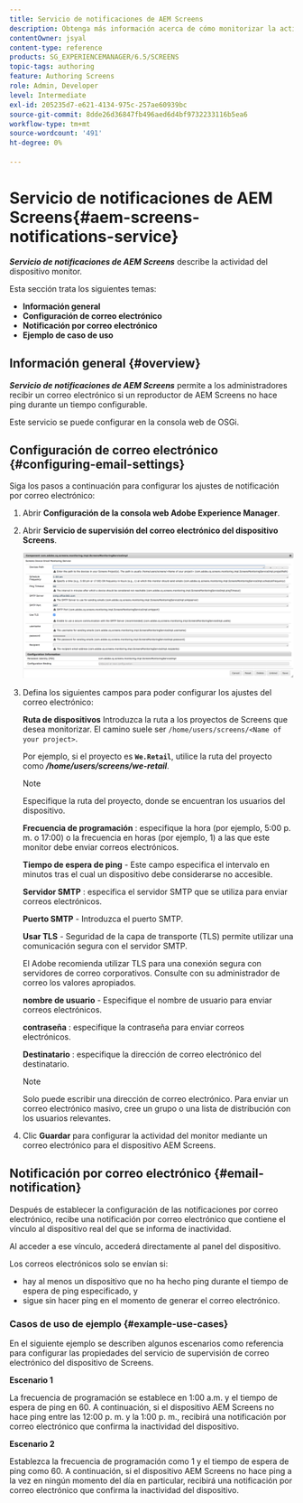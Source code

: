 ```yaml
---
title: Servicio de notificaciones de AEM Screens
description: Obtenga más información acerca de cómo monitorizar la actividad de los dispositivos para AEM Screens.
contentOwner: jsyal
content-type: reference
products: SG_EXPERIENCEMANAGER/6.5/SCREENS
topic-tags: authoring
feature: Authoring Screens
role: Admin, Developer
level: Intermediate
exl-id: 205235d7-e621-4134-975c-257ae60939bc
source-git-commit: 8dde26d36847fb496aed6d4bf9732233116b5ea6
workflow-type: tm+mt
source-wordcount: '491'
ht-degree: 0%

---
```


# Servicio de notificaciones de AEM Screens{#aem-screens-notifications-service}

<!--removed from metadata: admitteddomains: @adobe.com;@caesars.com-->

***Servicio de notificaciones de AEM Screens*** describe la actividad del dispositivo monitor.

Esta sección trata los siguientes temas:

* **Información general**
* **Configuración de correo electrónico**
* **Notificación por correo electrónico**
* **Ejemplo de caso de uso**

<!-- OBSOLETE NOTE>
>[!CAUTION]
>
>This AEM Screens functionality is only available, if you have installed AEM 6.3.2 Feature Pack 3 or AEM 6.4.1 Screens Feature Pack 1.
>
>To get access to this Feature Pack, contact Adobe Support and request access. After you have permissions you can download it from Package Share. -->

## Información general {#overview}

***Servicio de notificaciones de AEM Screens*** permite a los administradores recibir un correo electrónico si un reproductor de AEM Screens no hace ping durante un tiempo configurable.

Este servicio se puede configurar en la consola web de OSGi.

## Configuración de correo electrónico {#configuring-email-settings}

Siga los pasos a continuación para configurar los ajustes de notificación por correo electrónico:

1. Abrir **Configuración de la consola web Adobe Experience Manager**.
1. Abrir **Servicio de supervisión del correo electrónico del dispositivo Screens**.

   ![screen_shot_2018-04-26at44602pm](assets/screen_shot_2018-04-26at44602pm.png)

1. Defina los siguientes campos para poder configurar los ajustes del correo electrónico:

   **Ruta de dispositivos** Introduzca la ruta a los proyectos de Screens que desea monitorizar. El camino suele ser `/home/users/screens/<Name of your project>`.

   Por ejemplo, si el proyecto es **`We.Retail`**, utilice la ruta del proyecto como ***/home/users/screens/we-retail***.

   >[!NOTE]
   >
   >Especifique la ruta del proyecto, donde se encuentran los usuarios del dispositivo.

   **Frecuencia de programación** : especifique la hora (por ejemplo, 5:00 p. m. o 17:00) o la frecuencia en horas (por ejemplo, 1) a las que este monitor debe enviar correos electrónicos.

   **Tiempo de espera de ping** - Este campo especifica el intervalo en minutos tras el cual un dispositivo debe considerarse no accesible.

   **Servidor SMTP** : especifica el servidor SMTP que se utiliza para enviar correos electrónicos.

   **Puerto SMTP** - Introduzca el puerto SMTP.

   **Usar TLS** - Seguridad de la capa de transporte (TLS) permite utilizar una comunicación segura con el servidor SMTP.

   El Adobe recomienda utilizar TLS para una conexión segura con servidores de correo corporativos. Consulte con su administrador de correo los valores apropiados.

   **nombre de usuario** - Especifique el nombre de usuario para enviar correos electrónicos.

   **contraseña** : especifique la contraseña para enviar correos electrónicos.

   **Destinatario** : especifique la dirección de correo electrónico del destinatario.

   >[!NOTE]
   >
   >Solo puede escribir una dirección de correo electrónico. Para enviar un correo electrónico masivo, cree un grupo o una lista de distribución con los usuarios relevantes.

1. Clic **Guardar** para configurar la actividad del monitor mediante un correo electrónico para el dispositivo AEM Screens.

## Notificación por correo electrónico {#email-notification}

Después de establecer la configuración de las notificaciones por correo electrónico, recibe una notificación por correo electrónico que contiene el vínculo al dispositivo real del que se informa de inactividad.

Al acceder a ese vínculo, accederá directamente al panel del dispositivo.

Los correos electrónicos solo se envían si:

* hay al menos un dispositivo que no ha hecho ping durante el tiempo de espera de ping especificado, y
* sigue sin hacer ping en el momento de generar el correo electrónico.

### Casos de uso de ejemplo {#example-use-cases}

En el siguiente ejemplo se describen algunos escenarios como referencia para configurar las propiedades del servicio de supervisión de correo electrónico del dispositivo de Screens.

**Escenario 1**

La frecuencia de programación se establece en 1:00 a.m. y el tiempo de espera de ping en 60. A continuación, si el dispositivo AEM Screens no hace ping entre las 12:00 p. m. y la 1:00 p. m., recibirá una notificación por correo electrónico que confirma la inactividad del dispositivo.

**Escenario 2**

Establezca la frecuencia de programación como 1 y el tiempo de espera de ping como 60. A continuación, si el dispositivo AEM Screens no hace ping a la vez en ningún momento del día en particular, recibirá una notificación por correo electrónico que confirma la inactividad del dispositivo.
